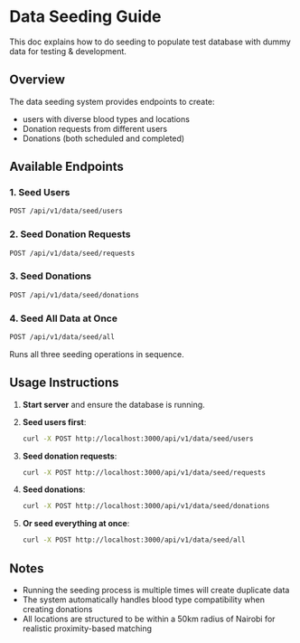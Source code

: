 # Data Seeding Guide

This doc explains how to do seeding to populate test database with dummy data for testing & development.

## Overview

The data seeding system provides endpoints to create:
- users with diverse blood types and locations 
- Donation requests from different users
- Donations (both scheduled and completed)

## Available Endpoints

### 1. Seed Users
```bash
POST /api/v1/data/seed/users
```
### 2. Seed Donation Requests
```bash
POST /api/v1/data/seed/requests
```

### 3. Seed Donations
```bash
POST /api/v1/data/seed/donations
```

### 4. Seed All Data at Once
```bash
POST /api/v1/data/seed/all
```
Runs all three seeding operations in sequence.


## Usage Instructions

1. **Start server** and ensure the database is running.

2. **Seed users first**:
   ```bash
   curl -X POST http://localhost:3000/api/v1/data/seed/users
   ```

3. **Seed donation requests**:
   ```bash
   curl -X POST http://localhost:3000/api/v1/data/seed/requests
   ```

4. **Seed donations**:
   ```bash
   curl -X POST http://localhost:3000/api/v1/data/seed/donations
   ```

5. **Or seed everything at once**:
   ```bash
   curl -X POST http://localhost:3000/api/v1/data/seed/all
   ```

## Notes

- Running the seeding process is multiple times will create duplicate data
- The system automatically handles blood type compatibility when creating donations
- All locations are structured to be within a 50km radius of Nairobi for realistic proximity-based matching